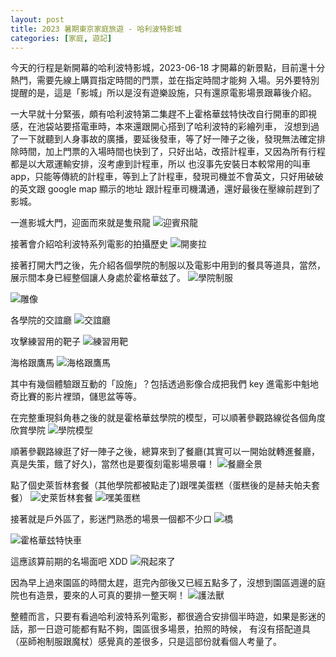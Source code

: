 ```yaml
---
layout: post
title: 2023 暑期東京家庭旅遊 - 哈利波特影城
categories: [家庭, 遊記]
---
```


今天的行程是新開幕的哈利波特影城，2023-06-18 才開幕的新景點，目前還十分熱門，需要先線上購買指定時間的門票，並在指定時間才能夠
入場。另外要特別提醒的是，這是「影城」所以是沒有遊樂設施，只有還原電影場景跟幕後介紹。

一大早就十分緊張，頗有哈利波特第二集趕不上霍格華玆特快改自行開車的即視感，在池袋站要搭電車時，本來還跟開心搭到了哈利波特的彩繪列車，
沒想到過了一下就聽到人身事故的廣播，要延後發車，等了好一陣子之後，發現無法確定排除時間，加上門票的入場時間也快到了，只好出站，改搭計程車，又因為所有行程都是以大眾運輸安排，沒考慮到計程車，所以
也沒事先安裝日本較常用的叫車 app，只能等傳統的計程車，等到上了計程車，發現司機並不會英文，只好用破破的英文跟 google map 顯示的地址
跟計程車司機溝通，還好最後在壓線前趕到了影城。

一進影城大門，迎面而來就是隻飛龍
![迎賓飛龍](/assets/2023-07/2023-07-03-entrance-dragon.png)

接著會介紹哈利波特系列電影的拍攝歷史
![開麥拉](/assets/2023-07/2023-07-03-haryy-potter-camera.png)

接著打開大門之後，先介紹各個學院的制服以及電影中用到的餐具等道具，當然，展示間本身已經整個讓人身處於霍格華玆了。
![學院制服](/assets/2023-07/2023-07-03-uniform.png)

![雕像](/assets/2023-07/2023-07-03-statue.png)

各學院的交誼廳
![交誼廳](/assets/2023-07/2023-07-03-living-room.png)

攻擊練習用的靶子
![練習用靶](/assets/2023-07/2023-07-03-practice-target.png)

海格跟鷹馬
![海格跟鷹馬](/assets/2023-07/2023-07-03-hagrid.png)

其中有幾個體驗跟互動的「設施」？包括透過影像合成把我們 key 進電影中魁地奇比賽的影片裡頭，儲思盆等等。

在完整重現斜角巷之後的就是霍格華玆學院的模型，可以順著參觀路線從各個角度欣賞學院
![學院模型](/assets/2023-07/2023-07-03-hogwarts.png)

順著參觀路線逛了好一陣子之後，總算來到了餐廳(其實可以一開始就轉進餐廳，真是失策，餓了好久)，當然也是要復刻電影場景囉！
![餐廳全景](/assets/2023-07/2023-07-03-hogwarts-restaurant.png)

點了個史萊哲林套餐（其他學院都被點走了)跟嘿美蛋糕（蛋糕後的是赫夫帕夫套餐）
![史萊哲林套餐](/assets/2023-07/2023-07-03-slytherin-lunch.png)
![嘿美蛋糕](/assets/2023-07/2023-07-03-hedwig-cake.png)

接著就是戶外區了，影迷門熟悉的場景一個都不少口
![橋](/assets/2023-07/2023-07-03-bridge-arch.png)

![霍格華玆特快車](/assets/2023-07/2023-07-03-hogwarts-express.png)

這應該算前期的名場面吧 XDD
![飛起來了](/assets/2023-07/2023-07-03-harry-home.png)

因為早上過來園區的時間太趕，逛完內部後又已經五點多了，沒想到園區週邊的庭院也有造景，要來的人可真的要排一整天啊！
![護法獸](/assets/2023-07/2023-07-03-garden.png)

整體而言，只要有看過哈利波特系列電影，都很適合安排個半時遊，如果是影迷的話，那一日遊可能都有點不夠，園區很多場景，拍照的時候，
有沒有搭配道具（巫師袍制服跟魔杖）感覺真的差很多，只是這部份就看個人考量了。